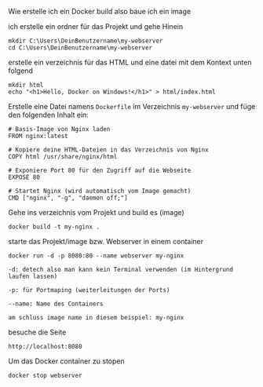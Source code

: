 Wie erstelle ich ein Docker build also baue ich ein image

ich erstelle ein ordner für das Projekt und gehe Hinein

```
mkdir C:\Users\DeinBenutzername\my-webserver
cd C:\Users\DeinBenutzername\my-webserver
```

erstelle ein verzeichnis für das HTML und eine datei mit dem Kontext unten folgend

```
mkdir html
echo "<h1>Hello, Docker on Windows!</h1>" > html/index.html
```

Erstelle eine Datei namens `Dockerfile` im Verzeichnis `my-webserver` und füge den folgenden Inhalt ein:

```
# Basis-Image von Nginx laden
FROM nginx:latest

# Kopiere deine HTML-Dateien in das Verzeichnis von Nginx
COPY html /usr/share/nginx/html

# Exponiere Port 80 für den Zugriff auf die Webseite
EXPOSE 80

# Startet Nginx (wird automatisch vom Image gemacht)
CMD ["nginx", "-g", "daemon off;"]
```

Gehe ins verzeichnis vom Projekt und build es (image)

```
docker build -t my-nginx .
```

starte das Projekt/image bzw. Webserver in einem container

```
docker run -d -p 8080:80 --name webserver my-nginx

-d: detech also man kann kein Terminal verwenden (im Hintergrund laufen lassen)

-p: für Portmaping (weiterleitungen der Ports)

--name: Name des Containers 

am schluss image name in diesem beispiel: my-nginx
```

besuche die Seite

```
http://localhost:8080
```

Um das Docker container zu stopen

```
docker stop webserver
```
